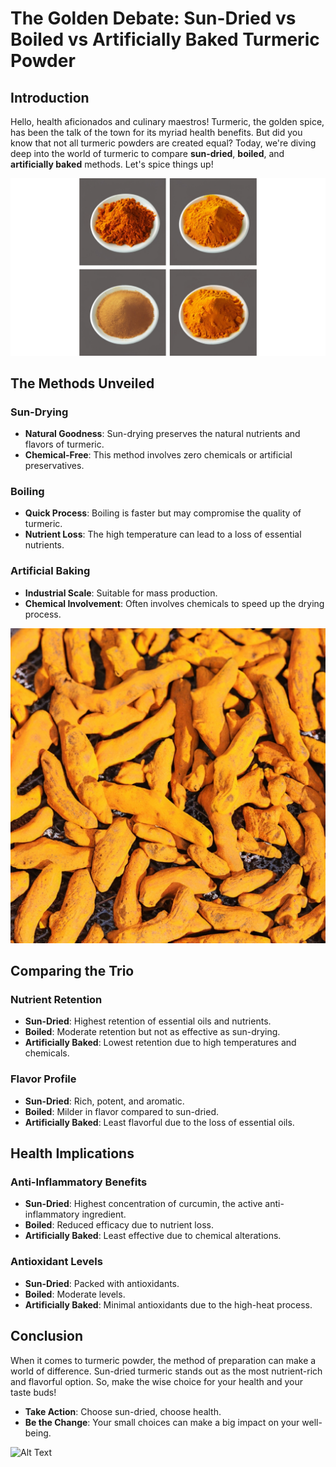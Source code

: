 # **The Golden Debate: Sun-Dried vs Boiled vs Artificially Baked Turmeric Powder**

## **Introduction**
Hello, health aficionados and culinary maestros! Turmeric, the golden spice, has been the talk of the town for its myriad health benefits. But did you know that not all turmeric powders are created equal? Today, we're diving deep into the world of turmeric to compare **sun-dried**, **boiled**, and **artificially baked** methods. Let's spice things up!

![Poster](/images/blogs/blog_3/first_image.png)

## **The Methods Unveiled**

### **Sun-Drying**
- **Natural Goodness**: Sun-drying preserves the natural nutrients and flavors of turmeric.
- **Chemical-Free**: This method involves zero chemicals or artificial preservatives.


### **Boiling**
- **Quick Process**: Boiling is faster but may compromise the quality of turmeric.
- **Nutrient Loss**: The high temperature can lead to a loss of essential nutrients.

### **Artificial Baking**
- **Industrial Scale**: Suitable for mass production.
- **Chemical Involvement**: Often involves chemicals to speed up the drying process.

![Poster](/images/blogs/blog_3/second.png)
## **Comparing the Trio**

### **Nutrient Retention**
- **Sun-Dried**: Highest retention of essential oils and nutrients.
- **Boiled**: Moderate retention but not as effective as sun-drying.
- **Artificially Baked**: Lowest retention due to high temperatures and chemicals.


### **Flavor Profile**
- **Sun-Dried**: Rich, potent, and aromatic.
- **Boiled**: Milder in flavor compared to sun-dried.
- **Artificially Baked**: Least flavorful due to the loss of essential oils.


## **Health Implications**

### **Anti-Inflammatory Benefits**
- **Sun-Dried**: Highest concentration of curcumin, the active anti-inflammatory ingredient.
- **Boiled**: Reduced efficacy due to nutrient loss.
- **Artificially Baked**: Least effective due to chemical alterations.


### **Antioxidant Levels**
- **Sun-Dried**: Packed with antioxidants.
- **Boiled**: Moderate levels.
- **Artificially Baked**: Minimal antioxidants due to the high-heat process.

## **Conclusion**
When it comes to turmeric powder, the method of preparation can make a world of difference. Sun-dried turmeric stands out as the most nutrient-rich and flavorful option. So, make the wise choice for your health and your taste buds!

- **Take Action**: Choose sun-dried, choose health.
- **Be the Change**: Your small choices can make a big impact on your well-being.

![Alt Text](https://farmtoyoufresh.com/images/logo.png)

